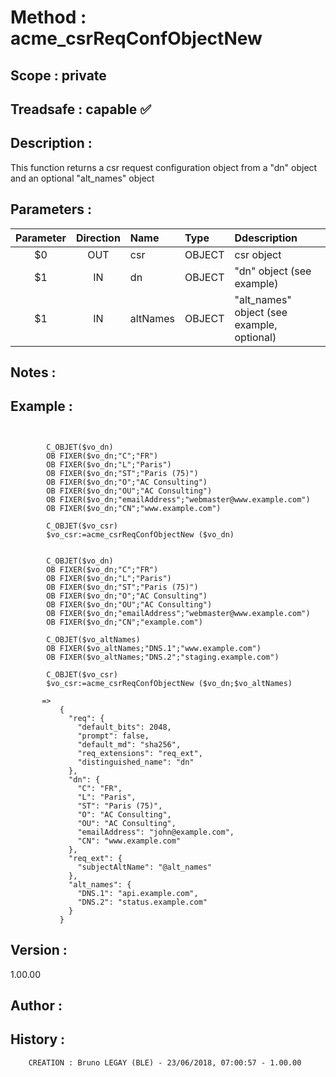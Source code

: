 ﻿# **Method :** acme_csrReqConfObjectNew
## **Scope :** private
## **Treadsafe :** capable ✅ 
## **Description :** 
This function returns a csr request configuration object from a "dn" object and an optional "alt_names" object
## **Parameters :** 
| Parameter | Direction | Name | Type | Ddescription | 
|:----:|:----:|:----|:----|:----| 
| $0 | OUT | csr | OBJECT | csr object | 
| $1 | IN | dn | OBJECT | "dn" object (see example) | 
| $1 | IN | altNames | OBJECT | "alt_names" object (see example, optional) | 

## **Notes :** 

## **Example :** 
```

      
        C_OBJET($vo_dn)
        OB FIXER($vo_dn;"C";"FR")
        OB FIXER($vo_dn;"L";"Paris")
        OB FIXER($vo_dn;"ST";"Paris (75)")
        OB FIXER($vo_dn;"O";"AC Consulting")
        OB FIXER($vo_dn;"OU";"AC Consulting")
        OB FIXER($vo_dn;"emailAddress";"webmaster@www.example.com")
        OB FIXER($vo_dn;"CN";"www.example.com")
      
        C_OBJET($vo_csr)
        $vo_csr:=acme_csrReqConfObjectNew ($vo_dn)
      
      
        C_OBJET($vo_dn)
        OB FIXER($vo_dn;"C";"FR")
        OB FIXER($vo_dn;"L";"Paris")
        OB FIXER($vo_dn;"ST";"Paris (75)")
        OB FIXER($vo_dn;"O";"AC Consulting")
        OB FIXER($vo_dn;"OU";"AC Consulting")
        OB FIXER($vo_dn;"emailAddress";"webmaster@www.example.com")
        OB FIXER($vo_dn;"CN";"example.com")
      
        C_OBJET($vo_altNames)
        OB FIXER($vo_altNames;"DNS.1";"www.example.com")
        OB FIXER($vo_altNames;"DNS.2";"staging.example.com")
      
        C_OBJET($vo_csr)
        $vo_csr:=acme_csrReqConfObjectNew ($vo_dn;$vo_altNames)
      
       =>
           {
             "req": {
               "default_bits": 2048,
               "prompt": false,
               "default_md": "sha256",
               "req_extensions": "req_ext",
               "distinguished_name": "dn"
             },
             "dn": {
               "C": "FR",
               "L": "Paris",
               "ST": "Paris (75)",
               "O": "AC Consulting",
               "OU": "AC Consulting",
               "emailAddress": "john@example.com",
               "CN": "www.example.com"
             },
             "req_ext": {
               "subjectAltName": "@alt_names"
             },
             "alt_names": {
               "DNS.1": "api.example.com",
               "DNS.2": "status.example.com"
             }
           }
```
## **Version :** 
1.00.00
## **Author :** 

## **History :** 
 
        CREATION : Bruno LEGAY (BLE) - 23/06/2018, 07:00:57 - 1.00.00
